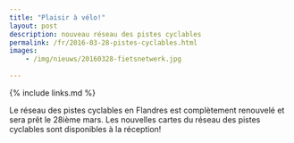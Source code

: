 ```yaml
---
title: "Plaisir à vélo!"
layout: post
description: nouveau réseau des pistes cyclables
permalink: /fr/2016-03-28-pistes-cyclables.html
images: 
    - /img/nieuws/20160328-fietsnetwerk.jpg
    
---
```


{% include links.md %}

Le réseau des pistes cyclables en Flandres est complètement renouvelé et sera prêt le 28ième mars. Les nouvelles cartes du réseau des pistes cyclables sont disponibles à la réception!
